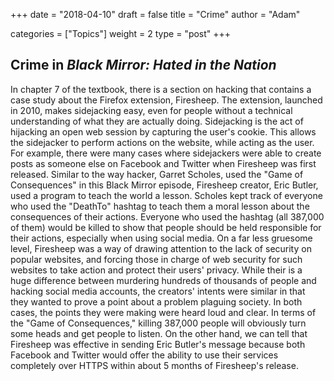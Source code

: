 +++ 
date = "2018-04-10" 
draft = false 
title = "Crime"
author = "Adam"

categories = ["Topics"] 
weight = 2
type = "post"
+++

##  Crime in *Black Mirror: Hated in the Nation*

In chapter 7 of the textbook, there is a section on hacking that contains a case study about the Firefox extension, Firesheep. The extension, launched in 2010, makes sidejacking easy, even for people without a technical understanding of what they are actually doing. Sidejacking is the act of hijacking an open web session by capturing the user's cookie. This allows the sidejacker to perform actions on the website, while acting as the user. For example, there were many cases where sidejackers were able to create posts as someone else on Facebook and Twitter when Firesheep was first released. Similar to the way hacker, Garret Scholes, used the "Game of Consequences" in this Black Mirror episode, Firesheep creator, Eric Butler, used a program to teach the world a lesson. Scholes kept track of everyone who used the "DeathTo" hashtag to teach them a moral lesson about the consequences of their actions. Everyone who used the hashtag (all 387,000 of them) would be killed to show that people should be held responsible for their actions, especially when using social media. On a far less gruesome level, Firesheep was a way of drawing attention to the lack of security on popular websites, and forcing those in charge of web security for such websites to take action and protect their users' privacy. While their is a huge difference between murdering hundreds of thousands of people and hacking social media accounts, the creators' intents were similar in that they wanted to prove a point about a problem plaguing society. In both cases, the points they were making were heard loud and clear. In terms of the "Game of Consequences," killing 387,000 people will obviously turn some heads and get people to listen. On the other hand, we can tell that Firesheep was effective in sending Eric Butler's message because both Facebook and Twitter would offer the ability to use their services completely over HTTPS within about 5 months of Firesheep's release.

